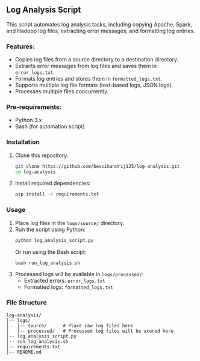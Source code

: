 ## Log Analysis Script

This script automates log analysis tasks, including copying Apache, Spark, and Hadoop log files, extracting error messages, and formatting log entries.

### Features:
- Copies log files from a source directory to a destination directory.
- Extracts error messages from log files and saves them in `error_logs.txt`.
- Formats log entries and stores them in `formatted_logs.txt`.
- Supports multiple log file formats (text-based logs, JSON logs).
- Processes multiple files concurrently.

### Pre-requirements:
- Python 3.x
- Bash (for automation script)

### Installation
1. Clone this repository:
   ```bash
   git clone https://github.com/bevcikandrij125/log-analysis.git
   cd log-analysis
   ```
2. Install required dependencies:
   ```bash
   pip install -r requirements.txt
   ```

### Usage
1. Place log files in the `logs/source/` directory.
2. Run the script using Python:
   ```bash
   python log_analysis_script.py
   ```
   Or run using the Bash script:
   ```bash
   bash run_log_analysis.sh
   ```
3. Processed logs will be available in `logs/processed/`:
   - Extracted errors: `error_logs.txt`
   - Formatted logs: `formatted_logs.txt`

### File Structure
```
log-analysis/
│-- logs/
│   │-- source/      # Place raw log files here
│   │-- processed/   # Processed log files will be stored here
│-- log_analysis_script.py
│-- run_log_analysis.sh
│-- requirements.txt
│-- README.md
```